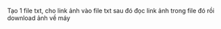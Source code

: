 Tạo 1 file txt, 
cho link ảnh vào file txt sau đó đọc link ảnh trong file đó rồi download ảnh về máy
